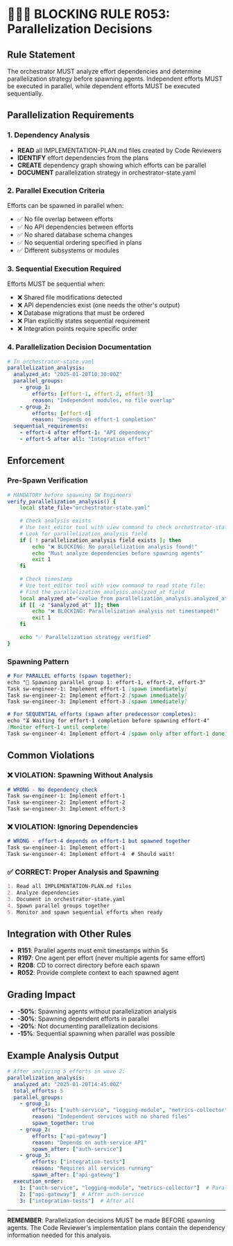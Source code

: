 # 🚨🚨🚨 BLOCKING RULE R053: Parallelization Decisions

## Rule Statement
The orchestrator MUST analyze effort dependencies and determine parallelization strategy before spawning agents. Independent efforts MUST be executed in parallel, while dependent efforts MUST be executed sequentially.

## Parallelization Requirements

### 1. Dependency Analysis
- **READ** all IMPLEMENTATION-PLAN.md files created by Code Reviewers
- **IDENTIFY** effort dependencies from the plans
- **CREATE** dependency graph showing which efforts can be parallel
- **DOCUMENT** parallelization strategy in orchestrator-state.yaml

### 2. Parallel Execution Criteria
Efforts can be spawned in parallel when:
- ✅ No file overlap between efforts
- ✅ No API dependencies between efforts
- ✅ No shared database schema changes
- ✅ No sequential ordering specified in plans
- ✅ Different subsystems or modules

### 3. Sequential Execution Required
Efforts MUST be sequential when:
- ❌ Shared file modifications detected
- ❌ API dependencies exist (one needs the other's output)
- ❌ Database migrations that must be ordered
- ❌ Plan explicitly states sequential requirement
- ❌ Integration points require specific order

### 4. Parallelization Decision Documentation
```yaml
# In orchestrator-state.yaml
parallelization_analysis:
  analyzed_at: "2025-01-20T10:30:00Z"
  parallel_groups:
    - group_1:
        efforts: [effort-1, effort-2, effort-3]
        reason: "Independent modules, no file overlap"
    - group_2:
        efforts: [effort-4]
        reason: "Depends on effort-1 completion"
  sequential_requirements:
    - effort-4 after effort-1: "API dependency"
    - effort-5 after all: "Integration effort"
```

## Enforcement

### Pre-Spawn Verification
```bash
# MANDATORY before spawning SW Engineers
verify_parallelization_analysis() {
    local state_file="orchestrator-state.yaml"
    
    # Check analysis exists
    # Use text_editor tool with view command to check orchestrator-state.yaml:
    # Look for parallelization_analysis field
    if [ ! parallelization_analysis field exists ]; then
        echo "❌ BLOCKING: No parallelization analysis found!"
        echo "Must analyze dependencies before spawning agents"
        exit 1
    fi
    
    # Check timestamp
    # Use text_editor tool with view command to read state file:
    # Find the parallelization_analysis.analyzed_at field
    local analyzed_at="<value from parallelization_analysis.analyzed_at>"
    if [[ -z "$analyzed_at" ]]; then
        echo "❌ BLOCKING: Parallelization analysis not timestamped!"
        exit 1
    fi
    
    echo "✅ Parallelization strategy verified"
}
```

### Spawning Pattern
```markdown
# For PARALLEL efforts (spawn together):
echo "🚀 Spawning parallel group 1: effort-1, effort-2, effort-3"
Task sw-engineer-1: Implement effort-1 [spawn immediately]
Task sw-engineer-2: Implement effort-2 [spawn immediately]  
Task sw-engineer-3: Implement effort-3 [spawn immediately]

# For SEQUENTIAL efforts (spawn after predecessor completes):
echo "⏳ Waiting for effort-1 completion before spawning effort-4"
[Monitor effort-1 until complete]
Task sw-engineer-4: Implement effort-4 [spawn only after effort-1 done]
```

## Common Violations

### ❌ VIOLATION: Spawning Without Analysis
```markdown
# WRONG - No dependency check
Task sw-engineer-1: Implement effort-1
Task sw-engineer-2: Implement effort-2
Task sw-engineer-3: Implement effort-3
```

### ❌ VIOLATION: Ignoring Dependencies
```markdown
# WRONG - effort-4 depends on effort-1 but spawned together
Task sw-engineer-1: Implement effort-1
Task sw-engineer-4: Implement effort-4  # Should wait!
```

### ✅ CORRECT: Proper Analysis and Spawning
```markdown
1. Read all IMPLEMENTATION-PLAN.md files
2. Analyze dependencies
3. Document in orchestrator-state.yaml
4. Spawn parallel groups together
5. Monitor and spawn sequential efforts when ready
```

## Integration with Other Rules

- **R151**: Parallel agents must emit timestamps within 5s
- **R197**: One agent per effort (never multiple agents for same effort)
- **R208**: CD to correct directory before each spawn
- **R052**: Provide complete context to each spawned agent

## Grading Impact

- **-50%**: Spawning agents without parallelization analysis
- **-30%**: Spawning dependent efforts in parallel
- **-20%**: Not documenting parallelization decisions
- **-15%**: Sequential spawning when parallel was possible

## Example Analysis Output

```yaml
# After analyzing 5 efforts in wave 2:
parallelization_analysis:
  analyzed_at: "2025-01-20T14:45:00Z"
  total_efforts: 5
  parallel_groups:
    - group_1:
        efforts: ["auth-service", "logging-module", "metrics-collector"]
        reason: "Independent services with no shared files"
        spawn_together: true
    - group_2:  
        efforts: ["api-gateway"]
        reason: "Depends on auth-service API"
        spawn_after: ["auth-service"]
    - group_3:
        efforts: ["integration-tests"]
        reason: "Requires all services running"
        spawn_after: ["api-gateway"]
  execution_order:
    1: ["auth-service", "logging-module", "metrics-collector"]  # Parallel
    2: ["api-gateway"]  # After auth-service
    3: ["integration-tests"]  # After all
```

---

**REMEMBER**: Parallelization decisions MUST be made BEFORE spawning agents. The Code Reviewer's implementation plans contain the dependency information needed for this analysis.